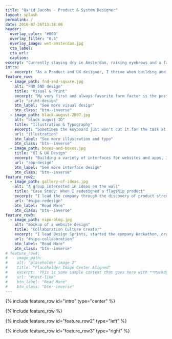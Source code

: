 ```yaml
---
title: "Qa'id Jacobs - Product & System Designer"
layout: splash
permalink: /
date: 2016-07-26T13:38:00
header:
  overlay_color: "#000"
  overlay_filter: "0.5"
  overlay_image: wet-amsterdam.jpg
  cta_label:
  cta_url:
  caption:
excerpt: "Currently staying dry in Amsterdam, raising eyebrows and a family."
intro:
  - excerpt: "As a Product and UX designer, I thrive when building and refining systems and products that embrace and deliver on user needs and experiences.  I'm passionate about understanding the systems involved in any design challenge and have led teams designing solutions for projects across industries."
feature_row:
  - image_path: fnd-snd-square.jpg
    alt: "FND SND design"
    title: "Visual & Print"
    excerpt: "My very first and always favorite form factor is the poster and album artwork."
    url: "print-design"
    btn_label: "See more visual design"
    btn_class: "btn--inverse"
  - image_path: black-august-2007.jpg
    alt: "black august ID"
    title: "Illustration & Typography"
    excerpt: "Sometimes the keyboard just won't cut it for the task at hand and I pick up the pen and pencil."
    url: "illustration"
    btn_label: "See more illustration and typo"
    btn_class: "btn--inverse"
  - image_path: boxes-and-boxes.jpg
    title: "UI & UX Design"
    excerpt: "Building a variety of interfaces for websites and apps, I've made lots and lots of boxes. Lots."
    url: "app-design"
    btn_label: "See more interface design"
    btn_class: "btn--inverse"
feature_row2:
  - image_path: gallery-of-ideas.jpg
    alt: "A group interested in ideas on the wall"
    title: "Case Study: When I redesigned a flagship product"
    excerpt: "I lead the company through the discovery of product strengths and implemented a visual language and framework that maximized speed and efficiency."
    url: "#nipo-redesign"
    btn_label: "Read More"
    btn_class: "btn--inverse"
feature_row3:
  - image_path: nipo-blog.jpg
    alt: "mockup of a website design"
    title: "Collaboration Culture Creator"
    excerpt: "I lead Design Sprints, started the company Hackathon, organized the adoption of Slack, and launched the company blog"
    url: "#nipo-collaboration"
    btn_label: "Read More"
    btn_class: "btn--inverse"
# feature_row4:
#  - image_path:
#    alt: "placeholder image 2"
#    title: "Placeholder Image Center Aligned"
#    excerpt: 'This is some sample content that goes here with **Markdown** formatting. Centered with `type="center"`'
#    url: "#test-link"
#    btn_label: "Read More"
#    btn_class: "btn--inverse"
---
```


{% include feature_row id="intro" type="center" %}

<a name="designs"></a>
{% include feature_row %}

<a name="process"></a>
{% include feature_row id="feature_row2" type="left" %}

{% include feature_row id="feature_row3" type="right" %}

<!-- {% include feature_row id="feature_row4" type="center" %} -->

